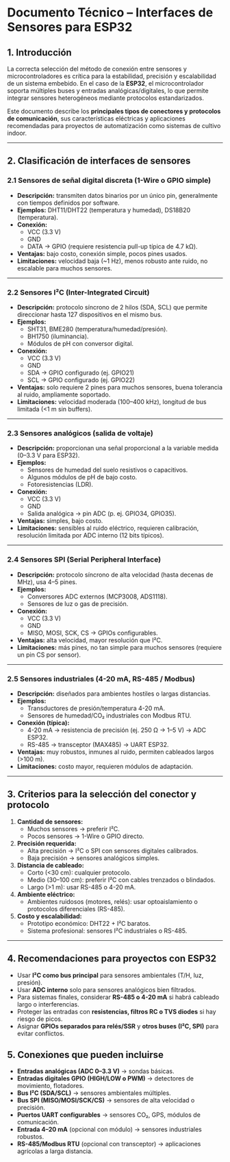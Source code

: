 # **Documento Técnico – Interfaces de Sensores para ESP32**

## **1. Introducción**

La correcta selección del método de conexión entre sensores y microcontroladores es crítica para la estabilidad, precisión y escalabilidad de un sistema embebido. En el caso de la **ESP32**, el microcontrolador soporta múltiples buses y entradas analógicas/digitales, lo que permite integrar sensores heterogéneos mediante protocolos estandarizados.

Este documento describe los **principales tipos de conectores y protocolos de comunicación**, sus características eléctricas y aplicaciones recomendadas para proyectos de automatización como sistemas de cultivo indoor.

------

## **2. Clasificación de interfaces de sensores**

### **2.1 Sensores de señal digital discreta (1-Wire o GPIO simple)**

- **Descripción:** transmiten datos binarios por un único pin, generalmente con tiempos definidos por software.
- **Ejemplos:** DHT11/DHT22 (temperatura y humedad), DS18B20 (temperatura).
- **Conexión:**
  - VCC (3.3 V)
  - GND
  - DATA → GPIO (requiere resistencia pull-up típica de 4.7 kΩ).
- **Ventajas:** bajo costo, conexión simple, pocos pines usados.
- **Limitaciones:** velocidad baja (~1 Hz), menos robusto ante ruido, no escalable para muchos sensores.

------

### **2.2 Sensores I²C (Inter-Integrated Circuit)**

- **Descripción:** protocolo síncrono de 2 hilos (SDA, SCL) que permite direccionar hasta 127 dispositivos en el mismo bus.
- **Ejemplos:**
  - SHT31, BME280 (temperatura/humedad/presión).
  - BH1750 (iluminancia).
  - Módulos de pH con conversor digital.
- **Conexión:**
  - VCC (3.3 V)
  - GND
  - SDA → GPIO configurado (ej. GPIO21)
  - SCL → GPIO configurado (ej. GPIO22)
- **Ventajas:** solo requiere 2 pines para muchos sensores, buena tolerancia al ruido, ampliamente soportado.
- **Limitaciones:** velocidad moderada (100–400 kHz), longitud de bus limitada (<1 m sin buffers).

------

### **2.3 Sensores analógicos (salida de voltaje)**

- **Descripción:** proporcionan una señal proporcional a la variable medida (0–3.3 V para ESP32).
- **Ejemplos:**
  - Sensores de humedad del suelo resistivos o capacitivos.
  - Algunos módulos de pH de bajo costo.
  - Fotoresistencias (LDR).
- **Conexión:**
  - VCC (3.3 V)
  - GND
  - Salida analógica → pin ADC (p. ej. GPIO34, GPIO35).
- **Ventajas:** simples, bajo costo.
- **Limitaciones:** sensibles al ruido eléctrico, requieren calibración, resolución limitada por ADC interno (12 bits típicos).

------

### **2.4 Sensores SPI (Serial Peripheral Interface)**

- **Descripción:** protocolo síncrono de alta velocidad (hasta decenas de MHz), usa 4–5 pines.
- **Ejemplos:**
  - Conversores ADC externos (MCP3008, ADS1118).
  - Sensores de luz o gas de precisión.
- **Conexión:**
  - VCC (3.3 V)
  - GND
  - MISO, MOSI, SCK, CS → GPIOs configurables.
- **Ventajas:** alta velocidad, mayor resolución que I²C.
- **Limitaciones:** más pines, no tan simple para muchos sensores (requiere un pin CS por sensor).

------

### **2.5 Sensores industriales (4-20 mA, RS-485 / Modbus)**

- **Descripción:** diseñados para ambientes hostiles o largas distancias.
- **Ejemplos:**
  - Transductores de presión/temperatura 4-20 mA.
  - Sensores de humedad/CO₂ industriales con Modbus RTU.
- **Conexión (típica):**
  - 4-20 mA → resistencia de precisión (ej. 250 Ω → 1–5 V) → ADC ESP32.
  - RS-485 → transceptor (MAX485) → UART ESP32.
- **Ventajas:** muy robustos, inmunes al ruido, permiten cableados largos (>100 m).
- **Limitaciones:** costo mayor, requieren módulos de adaptación.

------

## **3. Criterios para la selección del conector y protocolo**

1. **Cantidad de sensores:**
   - Muchos sensores → preferir I²C.
   - Pocos sensores → 1-Wire o GPIO directo.
2. **Precisión requerida:**
   - Alta precisión → I²C o SPI con sensores digitales calibrados.
   - Baja precisión → sensores analógicos simples.
3. **Distancia de cableado:**
   - Corto (<30 cm): cualquier protocolo.
   - Medio (30–100 cm): preferir I²C con cables trenzados o blindados.
   - Largo (>1 m): usar RS-485 o 4-20 mA.
4. **Ambiente eléctrico:**
   - Ambientes ruidosos (motores, relés): usar optoaislamiento o protocolos diferenciales (RS-485).
5. **Costo y escalabilidad:**
   - Prototipo económico: DHT22 + I²C baratos.
   - Sistema profesional: sensores I²C industriales o RS-485.

------

## **4. Recomendaciones para proyectos con ESP32**

- Usar **I²C como bus principal** para sensores ambientales (T/H, luz, presión).
- Usar **ADC interno** solo para sensores analógicos bien filtrados.
- Para sistemas finales, considerar **RS-485 o 4-20 mA** si habrá cableado largo o interferencias.
- Proteger las entradas con **resistencias, filtros RC o TVS diodes** si hay riesgo de picos.
- Asignar **GPIOs separados para relés/SSR** y **otros buses (I²C, SPI)** para evitar conflictos.

## 5. Conexiones que pueden incluirse

- **Entradas analógicas (ADC 0–3.3 V)** → sondas básicas.
- **Entradas digitales GPIO (HIGH/LOW o PWM)** → detectores de movimiento, flotadores.
- **Bus I²C (SDA/SCL)** → sensores ambientales múltiples.
- **Bus SPI (MISO/MOSI/SCK/CS)** → sensores de alta velocidad o precisión.
- **Puertos UART configurables** → sensores CO₂, GPS, módulos de comunicación.
- **Entrada 4–20 mA** (opcional con módulo) → sensores industriales robustos.
- **RS-485/Modbus RTU** (opcional con transceptor) → aplicaciones agrícolas a larga distancia.